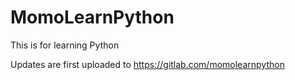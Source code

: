 # MomoLearnPython
This is for learning Python

Updates are first uploaded to https://gitlab.com/momolearnpython
